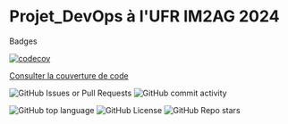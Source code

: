 # Projet_DevOps à l'UFR IM2AG 2024
Badges

[![codecov](https://codecov.io/gh/tom7438/Projet_DevOps/graph/badge.svg?token=5INFKCFXE6)](https://codecov.io/gh/tom7438/Projet_DevOps)

[Consulter la couverture de code](./target/site/jacoco/index.html)


![GitHub Issues or Pull Requests](https://img.shields.io/github/issues-pr/tom7438/Projet_DevOps)
![GitHub commit activity](https://img.shields.io/github/commit-activity/w/tom7438/Projet_DevOps)

![GitHub top language](https://img.shields.io/github/languages/top/tom7438/Projet_DevOps)
![GitHub License](https://img.shields.io/github/license/tom7438/Projet_DevOps)
![GitHub Repo stars](https://img.shields.io/github/stars/tom7438/Projet_DevOps)


